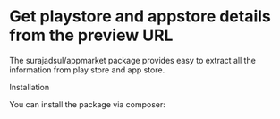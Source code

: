 # Get playstore and appstore details from the preview URL

The surajadsul/appmarket package provides easy to extract 
all the information from play store and app store.

Installation

You can install the package via composer:

